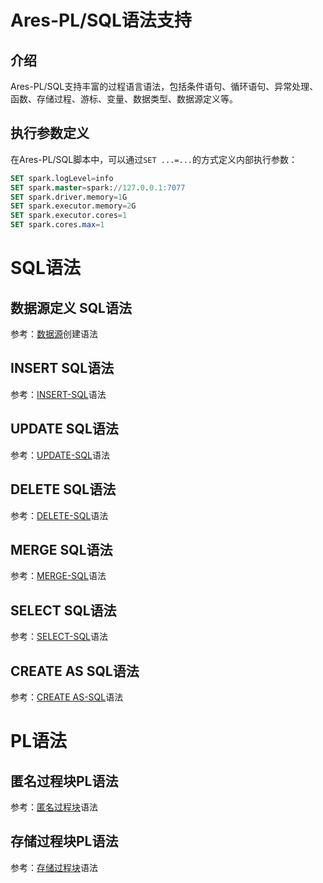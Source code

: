 # Ares-PL/SQL语法支持

## 介绍

Ares-PL/SQL支持丰富的过程语言语法，包括条件语句、循环语句、异常处理、函数、存储过程、游标、变量、数据类型、数据源定义等。

## 执行参数定义

在Ares-PL/SQL脚本中，可以通过`SET ...=...`的方式定义内部执行参数：

```sql
SET spark.logLevel=info
SET spark.master=spark://127.0.0.1:7077
SET spark.driver.memory=1G
SET spark.executor.memory=2G
SET spark.executor.cores=1
SET spark.cores.max=1
```

# SQL语法

## 数据源定义 SQL语法

参考：[数据源](datasource.md)创建语法

## INSERT SQL语法

参考：[INSERT-SQL](insert-sql.md)语法

## UPDATE SQL语法

参考：[UPDATE-SQL](update-sql.md)语法

## DELETE SQL语法

参考：[DELETE-SQL](delete-sql.md)语法

## MERGE SQL语法

参考：[MERGE-SQL](merge-sql.md)语法

## SELECT SQL语法

参考：[SELECT-SQL](select-sql.md)语法

## CREATE AS SQL语法

参考：[CREATE AS-SQL](create-as-sql.md)语法

# PL语法

## 匿名过程块PL语法

参考：[匿名过程块](anonymous-block.md)语法

## 存储过程块PL语法

参考：[存储过程块](procedure-block.md)语法